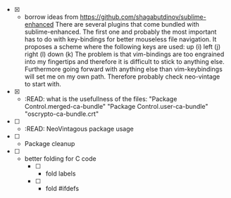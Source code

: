 * [x] - borrow ideas from https://github.com/shagabutdinov/sublime-enhanced
	There are several plugins that come bundled with sublime-enhanced. The first
	one and probably the most important has to do with key-bindings for better
	mouseless file navigation.
	It proposes a scheme where the following keys are used:
							up (i)
					left (j)	right (l)
							down (k)
	The problem is that vim-bindings are too engrained into my fingertips and
	therefore it is difficult to stick to anything else. Furthermore going
	forward with anything else than vim-keybindings will set me on my own path.
	Therefore probably check neo-vintage to start with.
* [x] - :READ: what is the usefullness of the files:
			"Package Control.merged-ca-bundle"
			"Package Control.user-ca-bundle"
			"oscrypto-ca-bundle.crt"
* [ ] - :READ: NeoVintagous package usage
* [ ] - Package cleanup
* [ ] - better folding for C code
	* [ ] - fold labels
	* [ ] - fold #ifdefs